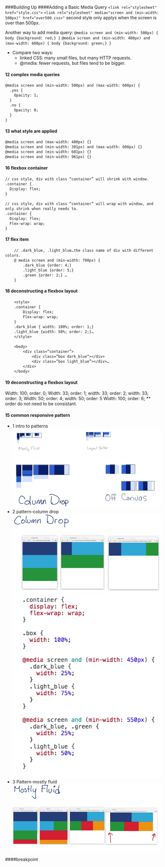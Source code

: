 ###Building Up
####Adding a Basic Media Query
`<link rel="stylesheet" href="style.css">`
`<link rel="stylesheet" media="screen and (min-width: 500px)" href="over500.css>"`
second style only applys when the screen is over than 500px.

Another way to add media query:
`@media screen and (min-width: 500px) {
  body {background: red;}
}`
`@media screen and (min-width: 400px) and (max-width: 600px) {
  body {background: green;}
}`

* Compare two ways:
  * linked CSS: many small files, but many HTTP requests.
  * @media: fewer requests, but files tend to be bigger.

#### 12 complex media queries
```
@media screen and (min-width: 500px) and (max-width: 600px) {
  .yes {
    Opacity: 1;
  }
  .no {
    Opacity: 0;
  }
}
```
#### 13 what style are applied
```
@media screen and (max-width: 400px) {}
@media screen and (min-width: 301px) and (max-width: 600px) {}
@media screen and (min-width: 601px) {}
@media screen and (min-width: 961px) {}
```

#### 16 flexbox container
```
// css style, div with class “container” will shrink with window.
.container {
  Display: flex;
}
 
// css style, div with class “container” will wrap with window, and only shrink when really needs to.
.container {
  Display: flex;
  Flex-wrap: wrap;
}
```


#### 17 flex item
```
	// .dark_blue, .light_blue…the class name of div with different colors.
	@ media screen and (min-width: 700px) {
		.dark_blue {order: 4;}
		.light_blue {order: 5;}
		.green {order: 2;} …
	}
```

#### 18 deconstructing a flexbox layout
```
	<style>
	.container {
		Display: flex;
		Flex-wrap: wrap;
	}
	.dark_blue { width: 100%; order: 1;}
	.light_blue {width: 50%; order: 2;}…
	</style>
	 
	<body>
		<div class=“container”>
			<div class=”box dark_blue”></div>
			<div class=”box light_blue”></div>…
		</div>
	</body>
```

#### 19 deconstructing a flexbox layout
Width: 100; order: 0;
Width: 33; order: 1; width: 33; order: 2; width: 33; order: 3;
Width: 50; order: 4; width: 50; order: 5
Width: 100; order: 6;
** order do not need to be consistant.

#### 15 common responsive pattern
- 1 intro to patterns
![intro to patterns](/assets/intro_to_patterns.png)
- 2 pattern-column drop
![pattern-column drop](/assets/pattern_column_drop.png)
![pattern-column drop code](/assets/pattern_column_drop_code.png)
- 3 Pattern-mostly fluid
![mostly fluid](/assets/mostly_fluid.png)

####breakpoint

